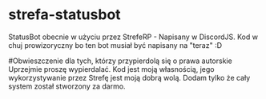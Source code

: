 # strefa-statusbot

StatusBot obecnie w użyciu przez StrefeRP - Napisany w DiscordJS. Kod w chuj prowizoryczny bo ten bot musiał być napisany na "teraz" :D 

#Obwieszczenie dla tych, którzy przypierdolą się o prawa autorskie
Uprzejmie proszę wypierdalać. Kod jest moją własnością, jego wykorzystywanie przez Strefę jest moją dobrą wolą. Dodam tylko że cały system został stworzony za darmo.
